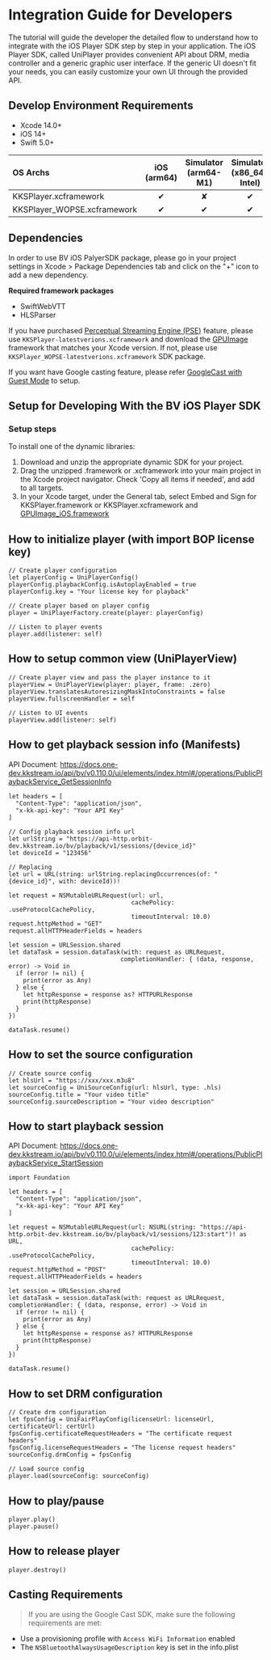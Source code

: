 # Integration Guide for Developers
The tutorial will guide the developer the detailed flow to understand how to integrate with the iOS Player SDK step by step in your application.
The iOS Player SDK, called UniPlayer provides convenient API about DRM, media controller and a generic graphic user interface. If the generic UI doesn't fit your needs, you can easily customize your own UI through the provided API.

## Develop Environment Requirements
- Xcode 14.0+
- iOS 14+
- Swift 5.0+

|  OS Archs                    | iOS (arm64) | Simulator (arm64-M1) | Simulator (x86_64-Intel)
|  :----                      | :----: | :----:    | :----:
| KKSPlayer.xcframework	       | ✔      | ✘ | ✔
| KKSPlayer_WOPSE.xcframework	 | ✔      | ✔         | ✔




## Dependencies
In order to use BV iOS PalyerSDK package, please go in your project settings in Xcode > Package Dependencies tab and click on the "+" icon to add a new dependency.

**Required framework packages**
- SwiftWebVTT
- HLSParser

If you have purchased [Perceptual Streaming Engine (PSE)](https://support.one.blendvision.com/hc/en-us/articles/17051665212313--Beta-Perceptual-Streaming-Engine-PSE-) feature, please use `KKSPlayer-latestverions.xcframework` and download the [GPUImage](https://github.com/BlendVision/GPUImage-framework/releases) framework that matches your Xcode version. If not, please use `KKSPlayer_WOPSE-latestverions.xcframework` SDK package.

If you want have Google casting feature, please refer [GoogleCast with Guest Mode](https://developers.google.com/cast/docs/ios_sender) to setup.

## Setup for Developing With the BV iOS Player SDK
### Setup steps
To install one of the dynamic libraries:
1. Download and unzip the appropriate dynamic SDK for your project.
2. Drag the unzipped .framework or .xcframework into your main project in the Xcode project navigator. Check 'Copy all items if needed', and add to all targets.
3. In your Xcode target, under the General tab, select Embed and Sign for KKSPlayer.framework or KKSPlayer.xcframework and [GPUImage_iOS.framework](https://github.com/BlendVision/PSE-framework/releases)

## How to initialize player (with import BOP license key)
```
// Create player configuration
let playerConfig = UniPlayerConfig()
playerConfig.playbackConfig.isAutoplayEnabled = true
playerConfig.key = "Your license key for playback"

// Create player based on player config
player = UniPlayerFactory.create(player: playerConfig)

// Listen to player events
player.add(listener: self)
```
## How to setup common view (UniPlayerView)
```
// Create player view and pass the player instance to it
playerView = UniPlayerView(player: player, frame: .zero)
playerView.translatesAutoresizingMaskIntoConstraints = false
playerView.fullscreenHandler = self

// Listen to UI events
playerView.add(listener: self)
```
## How to get playback session info (Manifests)
API Document: https://docs.one-dev.kkstream.io/api/bv/v0.110.0/ui/elements/index.html#/operations/PublicPlaybackService_GetSessionInfo
```
let headers = [
  "Content-Type": "application/json",
  "x-kk-api-key": "Your API Key"
]

// Config playback session info url
let urlString = "https://api-http.orbit-dev.kkstream.io/bv/playback/v1/sessions/{device_id}"
let deviceId = "123456"

// Replacing
let url = URL(string: urlString.replacingOccurrences(of: "{device_id}", with: deviceId))!

let request = NSMutableURLRequest(url: url,
                                  cachePolicy: .useProtocolCachePolicy,
                                  timeoutInterval: 10.0)
request.httpMethod = "GET"
request.allHTTPHeaderFields = headers

let session = URLSession.shared
let dataTask = session.dataTask(with: request as URLRequest,
                               completionHandler: { (data, response, error) -> Void in
  if (error != nil) {
    print(error as Any)
  } else {
    let httpResponse = response as? HTTPURLResponse
    print(httpResponse)
  }
})

dataTask.resume()
```
## How to set the source configuration
```
// Create source config
let hlsUrl = "https://xxx/xxx.m3u8"
let sourceConfig = UniSourceConfig(url: hlsUrl, type: .hls)
sourceConfig.title = "Your video title"
sourceConfig.sourceDescription = "Your video description"
```
## How to start playback session
API Document: https://docs.one-dev.kkstream.io/api/bv/v0.110.0/ui/elements/index.html#/operations/PublicPlaybackService_StartSession
```
import Foundation

let headers = [
  "Content-Type": "application/json",
  "x-kk-api-key": "Your API Key"
]

let request = NSMutableURLRequest(url: NSURL(string: "https://api-http.orbit-dev.kkstream.io/bv/playback/v1/sessions/123:start")! as URL,
                                  cachePolicy: .useProtocolCachePolicy,
                                  timeoutInterval: 10.0)
request.httpMethod = "POST"
request.allHTTPHeaderFields = headers

let session = URLSession.shared
let dataTask = session.dataTask(with: request as URLRequest, completionHandler: { (data, response, error) -> Void in
  if (error != nil) {
    print(error as Any)
  } else {
    let httpResponse = response as? HTTPURLResponse
    print(httpResponse)
  }
})

dataTask.resume()
```
## How to set DRM configuration
```
// Create drm configuration
let fpsConfig = UniFairPlayConfig(licenseUrl: licenseUrl, certificateUrl: certUrl)
fpsConfig.certificateRequestHeaders = "The certificate request headers"
fpsConfig.licenseRequestHeaders = "The license request headers"
sourceConfig.drmConfig = fpsConfig

// Load source config
player.load(sourceConfig: sourceConfig)
```
## How to play/pause
```
player.play()
player.pause()
```
## How to release player
```
player.destroy()
```
## Casting Requirements
> If you are using the Google Cast SDK, make sure the following requirements are met:
- Use a provisioning profile with `Access WiFi Information` enabled
- The `NSBluetoothAlwaysUsageDescription` key is set in the info.plist
